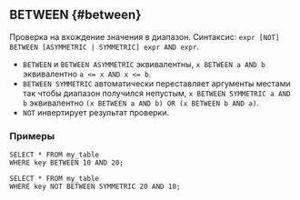 ## BETWEEN {#between}

Проверка на вхождение значения в диапазон. Cинтаксис: `expr [NOT] BETWEEN [ASYMMETRIC | SYMMETRIC] expr AND expr`.
* `BETWEEN` и `BETWEEN ASYMMETRIC` эквивалентны, `x BETWEEN a AND b` эквивалентно `a <= x AND x <= b`.
* `BETWEEN SYMMETRIC` автоматически переставляет аргументы местами так чтобы диапазон получился непустым,
`x BETWEEN SYMMETRIC a AND b` эквивалентно `(x BETWEEN a AND b) OR (x BETWEEN b AND a)`.
* `NOT` инвертирует результат проверки.

### Примеры

``` yql
SELECT * FROM my_table
WHERE key BETWEEN 10 AND 20;
```

``` yql
SELECT * FROM my_table
WHERE key NOT BETWEEN SYMMETRIC 20 AND 10;
```
